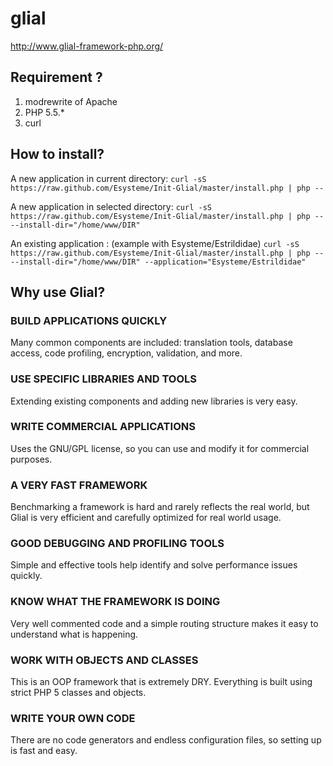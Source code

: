 glial
=====

http://www.glial-framework-php.org/

<h2>Requirement ?</h2>

1. modrewrite of Apache
1. PHP 5.5.*
1. curl

<h2>How to install?</h2>

A new application in current directory:
`curl -sS https://raw.github.com/Esysteme/Init-Glial/master/install.php | php --`


A new application in selected directory:
`curl -sS https://raw.github.com/Esysteme/Init-Glial/master/install.php | php -- --install-dir="/home/www/DIR"`

An existing application :  (example with Esysteme/Estrildidae)
`curl -sS https://raw.github.com/Esysteme/Init-Glial/master/install.php | php -- --install-dir="/home/www/DIR" --application="Esysteme/Estrildidae"`


<h2>Why use Glial?</h2>

<h3>BUILD APPLICATIONS QUICKLY</h3>
Many common components are included: translation tools, database access, code profiling, encryption, validation, and more.

<h3>USE SPECIFIC LIBRARIES AND TOOLS</h3>
Extending existing components and adding new libraries is very easy.

<h3>WRITE COMMERCIAL APPLICATIONS</h3>
Uses the GNU/GPL license, so you can use and modify it for commercial purposes.

<h3>A VERY FAST FRAMEWORK</h3>
Benchmarking a framework is hard and rarely reflects the real world, but Glial is very efficient and carefully optimized for real world usage.

<h3>GOOD DEBUGGING AND PROFILING TOOLS</h3>
Simple and effective tools help identify and solve performance issues quickly.

<h3>KNOW WHAT THE FRAMEWORK IS DOING</h3>
Very well commented code and a simple routing structure makes it easy to understand what is happening.

<h3>WORK WITH OBJECTS AND CLASSES</h3>
This is an OOP framework that is extremely DRY. Everything is built using strict PHP 5 classes and objects.

<h3>WRITE YOUR OWN CODE</h3>
There are no code generators and endless configuration files, so setting up is fast and easy.




